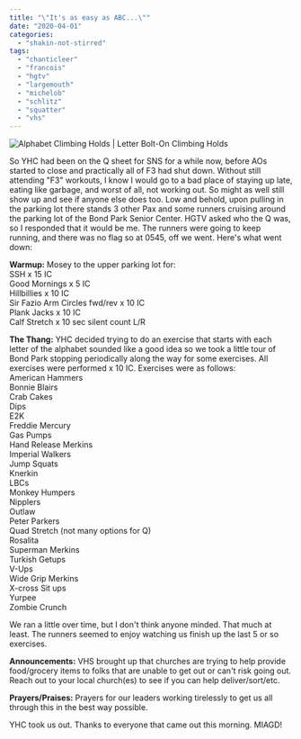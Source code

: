 ```yaml
---
title: "\"It's as easy as ABC...\""
date: "2020-04-01"
categories: 
  - "shakin-not-stirred"
tags: 
  - "chanticleer"
  - "francois"
  - "hgtv"
  - "largemouth"
  - "michelob"
  - "schlitz"
  - "squatter"
  - "vhs"
---
```


![Alphabet Climbing Holds | Letter Bolt-On Climbing Holds](images/0009889_xl-alphabet-abcs-bolt-on.jpeg)

So YHC had been on the Q sheet for SNS for a while now, before AOs started to close and practically all of F3 had shut down. Without still attending "F3" workouts, I know I would go to a bad place of staying up late, eating like garbage, and worst of all, not working out. So might as well still show up and see if anyone else does too. Low and behold, upon pulling in the parking lot there stands 3 other Pax and some runners cruising around the parking lot of the Bond Park Senior Center. HGTV asked who the Q was, so I responded that it would be me. The runners were going to keep running, and there was no flag so at 0545, off we went. Here's what went down:

**Warmup:** Mosey to the upper parking lot for:  
SSH x 15 IC  
Good Mornings x 5 IC  
Hillbillies x 10 IC  
Sir Fazio Arm Circles fwd/rev x 10 IC  
Plank Jacks x 10 IC  
Calf Stretch x 10 sec silent count L/R

**The Thang:** YHC decided trying to do an exercise that starts with each letter of the alphabet sounded like a good idea so we took a little tour of Bond Park stopping periodically along the way for some exercises. All exercises were performed x 10 IC. Exercises were as follows:  
American Hammers  
Bonnie Blairs  
Crab Cakes  
Dips  
E2K  
Freddie Mercury  
Gas Pumps  
Hand Release Merkins  
Imperial Walkers  
Jump Squats  
Knerkin  
LBCs  
Monkey Humpers  
Nipplers  
Outlaw  
Peter Parkers  
Quad Stretch (not many options for Q)  
Rosalita  
Superman Merkins  
Turkish Getups  
V-Ups  
Wide Grip Merkins  
X-cross Sit ups  
Yurpee  
Zombie Crunch

We ran a little over time, but I don't think anyone minded. That much at least. The runners seemed to enjoy watching us finish up the last 5 or so exercises.

**Announcements:** VHS brought up that churches are trying to help provide food/grocery items to folks that are unable to get out or can't risk going out. Reach out to your local church(es) to see if you can help deliver/sort/etc.

**Prayers/Praises:** Prayers for our leaders working tirelessly to get us all through this in the best way possible.

YHC took us out. Thanks to everyone that came out this morning. MIAGD!
